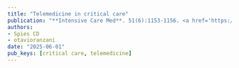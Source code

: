 ```yaml
---
title: "Telemedicine in critical care"
publication: "**Intensive Care Med**. 51(6):1153-1156. <a href='https://doi.org/10.1007/s00134-025-07955-5' target='_blank' rel='noopener noreferrer'>10.1007/s00134-025-07955-5</a>"
authors:
- Spies CD
- otavioranzani
date: "2025-06-01"
pub_keys: [critical care, telemedicine]
---
```


